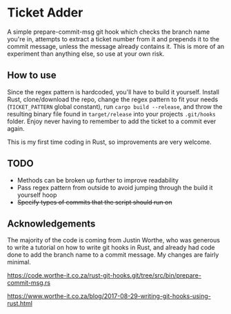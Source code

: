 # Ticket Adder
A simple prepare-commit-msg git hook which checks the branch name you're in, attempts to extract a ticket number from it
and prepends it to the commit message, unless the message already contains it. This is more of an experiment than
anything else, so use at your own risk.

## How to use
Since the regex pattern is hardcoded, you'll have to build it yourself. Install Rust, clone/download the repo, change
the regex pattern to fit your needs (`TICKET_PATTERN` global constant), run `cargo build --release`, and throw the
resulting binary file found in `target/release` into your projects `.git/hooks` folder. Enjoy never having to remember
to add the ticket to a commit ever again.

This is my first time coding in Rust, so improvements are very welcome.

## TODO

*   Methods can be broken up further to improve readability
*   Pass regex pattern from outside to avoid jumping through the build it yourself hoop
*   ~~Specify types of commits that the script should run on~~

## Acknowledgements

The majority of the code is coming from Justin Worthe, who was generous to write a tutorial on how to write git hooks in
Rust, and already had code done to add the branch name to a commit message. My changes are fairly minimal.

https://code.worthe-it.co.za/rust-git-hooks.git/tree/src/bin/prepare-commit-msg.rs

https://www.worthe-it.co.za/blog/2017-08-29-writing-git-hooks-using-rust.html
